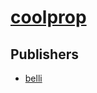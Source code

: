 # [coolprop](https://pypi.org/project/coolprop)



## Publishers
- [belli](https://pypi.org/user/belli)

